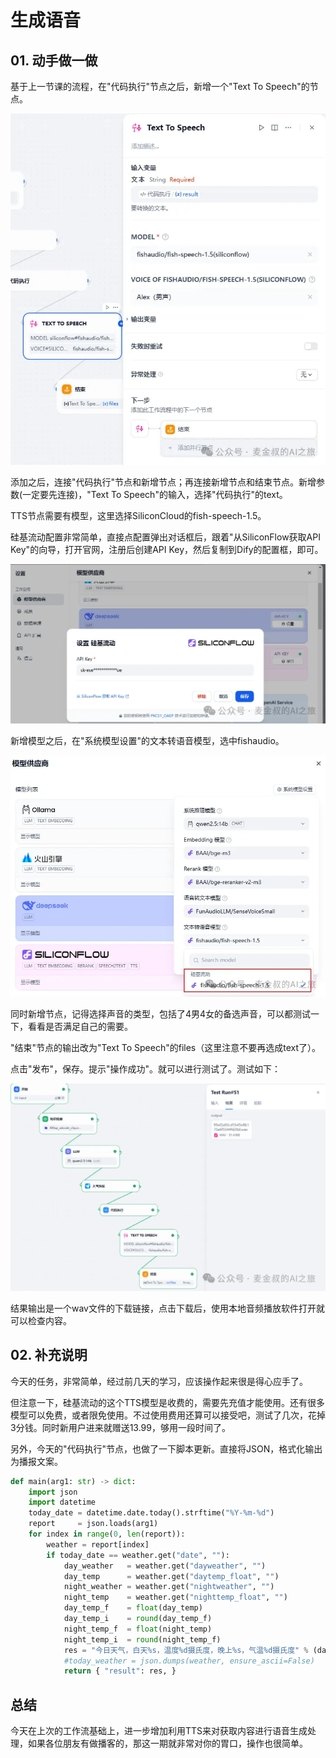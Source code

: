 # 生成语音

## **01.** 动手做一做

基于上一节课的流程，在"代码执行"节点之后，新增一个"Text To Speech"的节点。

![图片](_assets/44fa5feedcda029bdd7db2de92630fef_MD5.webp)

添加之后，连接"代码执行"节点和新增节点；再连接新增节点和结束节点。新增参数(一定要先连接)，"Text To Speech"的输入，选择"代码执行"的text。

TTS节点需要有模型，这里选择SiliconCloud的fish-speech-1.5。

硅基流动配置非常简单，直接点配置弹出对话框后，跟着"从SiliconFlow获取API Key"的向导，打开官网，注册后创建API Key，然后复制到Dify的配置框，即可。

![图片](_assets/a6c2b94d69c259cea6196083ca464170_MD5.webp)

新增模型之后，在"系统模型设置"的文本转语音模型，选中fishaudio。

![图片](_assets/0e566ebabd43a7f89cc00aeed531c2dc_MD5.webp)

同时新增节点，记得选择声音的类型，包括了4男4女的备选声音，可以都测试一下，看看是否满足自己的需要。

"结束"节点的输出改为"Text To Speech"的files（这里注意不要再选成text了）。

点击"发布"，保存。提示"操作成功"。就可以进行测试了。测试如下：

![图片](_assets/ee0488bfb0e74dc77d7ee024d0f1402c_MD5.webp)

结果输出是一个wav文件的下载链接，点击下载后，使用本地音频播放软件打开就可以检查内容。

## **02.** 补充说明

今天的任务，非常简单，经过前几天的学习，应该操作起来很是得心应手了。

但注意一下，硅基流动的这个TTS模型是收费的，需要先充值才能使用。还有很多模型可以免费，或者限免使用。不过使用费用还算可以接受吧，测试了几次，花掉3分钱。同时新用户进来就赠送13.99，够用一段时间了。

另外，今天的"代码执行"节点，也做了一下脚本更新。直接将JSON，格式化输出为播报文案。

```python
def main(arg1: str) -> dict:
    import json
    import datetime
    today_date = datetime.date.today().strftime("%Y-%m-%d")
    report     = json.loads(arg1)
    for index in range(0, len(report)):
        weather = report[index]
        if today_date == weather.get("date", ""):
            day_weather   = weather.get("dayweather", "")
            day_temp      = weather.get("daytemp_float", "")
            night_weather = weather.get("nightweather", "")
            night_temp    = weather.get("nighttemp_float", "")
            day_temp_f    = float(day_temp)
            day_temp_i    = round(day_temp_f)
            night_temp_f  = float(night_temp)
            night_temp_i  = round(night_temp_f)
            res = "今日天气，白天%s，温度%d摄氏度，晚上%s，气温%d摄氏度" % (day_weather, day_temp_i, night_weather, night_temp_i)
            #today_weather = json.dumps(weather, ensure_ascii=False)
            return { "result": res, }
```

## **总结**

今天在上次的工作流基础上，进一步增加利用TTS来对获取内容进行语音生成处理，如果各位朋友有做播客的，那这一期就非常对你的胃口，操作也很简单。